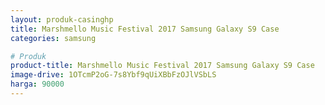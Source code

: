 ```yaml
---
layout: produk-casinghp
title: Marshmello Music Festival 2017 Samsung Galaxy S9 Case
categories: samsung

# Produk
product-title: Marshmello Music Festival 2017 Samsung Galaxy S9 Case
image-drive: 1OTcmP2oG-7s8Ybf9qUiXBbFzOJlVSbLS
harga: 90000
---
```

